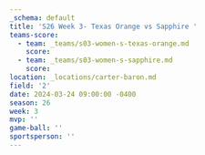 ```yaml
---
_schema: default
title: 'S26 Week 3- Texas Orange vs Sapphire '
teams-score:
  - team: _teams/s03-women-s-texas-orange.md
    score:
  - team: _teams/s03-women-s-sapphire.md
    score:
location: _locations/carter-baron.md
field: '2'
date: 2024-03-24 09:00:00 -0400
season: 26
week: 3
mvp: ''
game-ball: ''
sportsperson: ''
---
```

